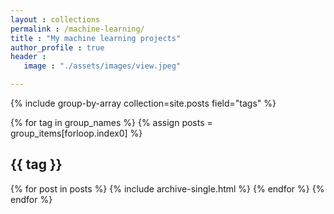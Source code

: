 ```yaml
---
layout : collections
permalink : /machine-learning/
title : "My machine learning projects"
author_profile : true
header :
   image : "./assets/images/view.jpeg"

---
```

<!-- start index.html body -->



{% include group-by-array collection=site.posts field="tags" %}

{% for tag in group_names %}
  {% assign posts = group_items[forloop.index0] %}
  <h2 id="{{ tag | slugify }}" class="archive__subtitle">{{ tag }}</h2>
  {% for post in posts %}
    {% include archive-single.html %}
  {% endfor %}
{% endfor %}
